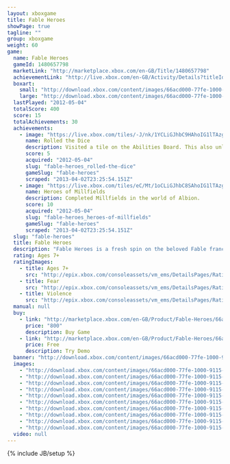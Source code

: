 ```yaml
---
layout: xboxgame
title: Fable Heroes
showPage: true
tagline: ""
group: xboxgame
weight: 60
game: 
  name: Fable Heroes
  gameId: 1480657798
  marketLink: "http://marketplace.xbox.com/en-GB/Title/1480657798"
  achievementLink: "http://live.xbox.com/en-GB/Activity/Details?titleId=1480657798"
  boxart: 
    small: "http://download.xbox.com/content/images/66acd000-77fe-1000-9115-d80258410b86/2057/boxartsm.jpg"
    large: "http://download.xbox.com/content/images/66acd000-77fe-1000-9115-d80258410b86/2057/boxartlg.jpg"
  lastPlayed: "2012-05-04"
  totalScore: 400
  score: 15
  totalAchievements: 30
  achievements: 
    - image: "https://live.xbox.com/tiles/-J/nk/1YCLiGJhbC9HAhoIG1lTAzg2L2FjaC8wLzgzAAAAAOfn5-rLmeA=.jpg"
      name: Rolled the Dice
      description: Visited a tile on the Abilities Board. This also unlocked a tile on the Inner Board.
      score: 5
      acquired: "2012-05-04"
      slug: "fable-heroes_rolled-the-dice"
      gameSlug: "fable-heroes"
      scraped: "2013-04-02T23:25:54.151Z"
    - image: "https://live.xbox.com/tiles/eC/Mt/1oCLiGJhbC8SAhoIG1lTAzg2L2FjaC8wLzhmAAAAAOfn5-kCI2Q=.jpg"
      name: Heroes of Millfields
      description: Completed Millfields in the world of Albion.
      score: 10
      acquired: "2012-05-04"
      slug: "fable-heroes_heroes-of-millfields"
      gameSlug: "fable-heroes"
      scraped: "2013-04-02T23:25:54.151Z"
  slug: "fable-heroes"
  title: Fable Heroes
  description: "Fable Heroes is a fresh spin on the beloved Fable franchise in which up to four players play both cooperatively and competitively in this hack-and-slash adventure.  Work together as heroes of Albion to defeat familiar foes and new enemies while collecting as many gold coins as possible to unlock upgrades, characters, and items in both this game and Fable: The Journey for Xbox 360."
  rating: Ages 7+
  ratingImages: 
    - title: Ages 7+
      src: "http://epix.xbox.com/consoleassets/vm_ems/DetailsPages/RatingSystemID/14/default/Values/14002.png"
    - title: Fear
      src: "http://epix.xbox.com/consoleassets/vm_ems/DetailsPages/RatingSystemID/14/default/Descriptors/14003.png"
    - title: Violence
      src: "http://epix.xbox.com/consoleassets/vm_ems/DetailsPages/RatingSystemID/14/default/Descriptors/14005.png"
  manual: null
  buy: 
    - link: "http://marketplace.xbox.com/en-GB/Product/Fable-Heroes/66acd000-77fe-1000-9115-d80258410b86?purchase=1&amp;DownloadType=Game"
      price: "800"
      description: Buy Game
    - link: "http://marketplace.xbox.com/en-GB/Product/Fable-Heroes/66acd000-77fe-1000-9115-d80258410b86?purchase=1&amp;DownloadType=GameDemo"
      price: Free
      description: Try Demo
  banner: "http://download.xbox.com/content/images/66acd000-77fe-1000-9115-d80258410b86/1033/banner.png"
  images: 
    - "http://download.xbox.com/content/images/66acd000-77fe-1000-9115-d80258410b86/1033/screenlg1.jpg"
    - "http://download.xbox.com/content/images/66acd000-77fe-1000-9115-d80258410b86/1033/screenlg2.jpg"
    - "http://download.xbox.com/content/images/66acd000-77fe-1000-9115-d80258410b86/1033/screenlg3.jpg"
    - "http://download.xbox.com/content/images/66acd000-77fe-1000-9115-d80258410b86/1033/screenlg4.jpg"
    - "http://download.xbox.com/content/images/66acd000-77fe-1000-9115-d80258410b86/1033/screenlg5.jpg"
    - "http://download.xbox.com/content/images/66acd000-77fe-1000-9115-d80258410b86/1033/screenlg6.jpg"
    - "http://download.xbox.com/content/images/66acd000-77fe-1000-9115-d80258410b86/1033/screenlg7.jpg"
    - "http://download.xbox.com/content/images/66acd000-77fe-1000-9115-d80258410b86/1033/screenlg8.jpg"
    - "http://download.xbox.com/content/images/66acd000-77fe-1000-9115-d80258410b86/1033/screenlg9.jpg"
    - "http://download.xbox.com/content/images/66acd000-77fe-1000-9115-d80258410b86/1033/screenlg10.jpg"
  video: null
---
```

{% include JB/setup %}